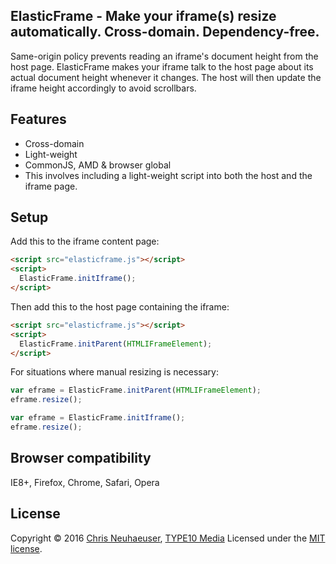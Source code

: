 ElasticFrame - Make your iframe(s) resize automatically. Cross-domain. Dependency-free.
---------------------------------------------------------------------------------------

Same-origin policy prevents reading an iframe's document height from the host page.
ElasticFrame makes your iframe talk to the host page about its actual document height whenever it changes.
The host will then update the iframe height accordingly to avoid scrollbars.


## Features

- Cross-domain
- Light-weight
- CommonJS, AMD & browser global
- This involves including a light-weight script into both the host and the iframe page.


## Setup

Add this to the iframe content page:

```html
<script src="elasticframe.js"></script>
<script>
  ElasticFrame.initIframe();
</script>
```

Then add this to the host page containing the iframe:

```html
<script src="elasticframe.js"></script>
<script>
  ElasticFrame.initParent(HTMLIFrameElement);
</script>
```

For situations where manual resizing is necessary:

```js
var eframe = ElasticFrame.initParent(HTMLIFrameElement);
eframe.resize();
```
```js
var eframe = ElasticFrame.initIframe();
eframe.resize();
```


## Browser compatibility

IE8+, Firefox, Chrome, Safari, Opera


## License

Copyright &copy; 2016 [Chris Neuhaeuser](https://github.com/kwizzn), [TYPE10 Media](https://github.com/type10)
Licensed under the [MIT license](http://opensource.org/licenses/MIT).
